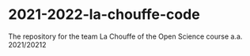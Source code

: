 # 2021-2022-la-chouffe-code
The repository for the team La Chouffe of the Open Science course a.a. 2021/20212
